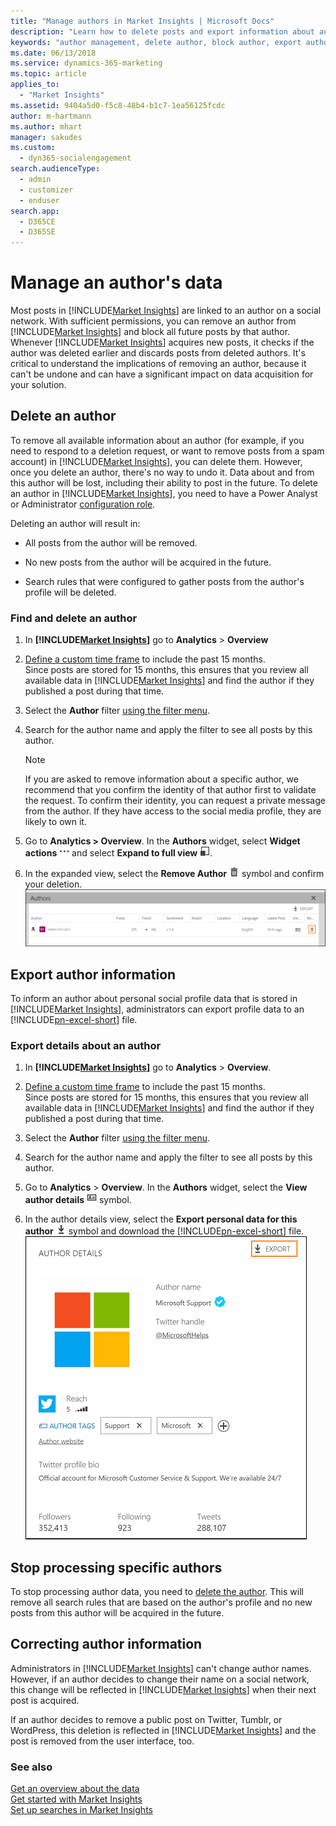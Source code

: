 ```yaml
---
title: "Manage authors in Market Insights | Microsoft Docs"
description: "Learn how to delete posts and export information about authors."
keywords: "author management, delete author, block author, export author information"
ms.date: 06/13/2018
ms.service: dynamics-365-marketing
ms.topic: article
applies_to: 
  - "Market Insights"
ms.assetid: 9404a5d0-f5c8-48b4-b1c7-1ea56125fcdc
author: m-hartmann
ms.author: mhart
manager: sakudes
ms.custom: 
  - dyn365-socialengagement
search.audienceType: 
  - admin
  - customizer
  - enduser
search.app: 
  - D365CE
  - D365SE
---
```


# Manage an author's data

Most posts in [!INCLUDE[Market Insights](../includes/pn-market-insights-short.md)] are linked to an author on a social network. With sufficient permissions, you can remove an author from [!INCLUDE[Market Insights](../includes/pn-market-insights-short.md)] and block all future posts by that author. Whenever [!INCLUDE[Market Insights](../includes/pn-market-insights-short.md)] acquires new posts, it checks if the author was deleted earlier and discards posts from deleted authors. It's critical to understand the implications of removing an author, because it can't be undone and can have a significant impact on data acquisition for your solution.

## Delete an author

To remove all available information about an author (for example, if you need to respond to a deletion request, or want to remove posts from a spam account) in [!INCLUDE[Market Insights](../includes/pn-market-insights-short.md)], you can delete them. However, once you delete an author, there's no way to undo it. Data about and from this author will be lost, including their ability to post in the future. To delete an author in [!INCLUDE[Market Insights](../includes/pn-market-insights-short.md)], you need to have a Power Analyst or Administrator [configuration role](user-roles.md). 

Deleting an author will result in:

- All posts from the author will be removed.

- No new posts from the author will be acquired in the future.

- Search rules that were configured to gather posts from the author's profile will be deleted.

### Find and delete an author

1. In **[!INCLUDE[Market Insights](../includes/pn-market-insights-short.md)]** go to **Analytics** > **Overview**

2. [Define a custom time frame](use-filters.md#edit-the-analysis-time-frame) to include the past 15 months.    
   Since posts are stored for 15 months, this ensures that you review all available data in [!INCLUDE[Market Insights](../includes/pn-market-insights-short.md)] and find the author if they published a post during that time. 

3. Select the **Author** filter [using the filter menu](use-filters.md#add-edit-or-remove-a-filter). 

4. Search for the author name and apply the filter to see all posts by this author. 
   > [!NOTE]
   > If you are asked to remove information about a specific author, we recommend that you confirm the identity of that author first to validate the request. To confirm their identity, you can request a private message from the author. If they have access to the social media profile, they are likely to own it.

5. Go to **Analytics > Overview**. In the **Authors** widget, select **Widget actions** ![widget actions symbol](media/more-options-icon.png "Widget actions symbol") and select **Expand to full view** ![expand to full view symbol](media/open-full-view-icon.png "Expand to full view symbol").

6. In the expanded view, select the **Remove Author** ![remove author symbol](media/trashbin-icon.png "Remove author symbol") symbol and confirm your deletion.    
   ![remove author control in full view of authors widget](media/remove-author-full-view.png "Remove author control in full view of Authors widget")

## Export author information

To inform an author about personal social profile data that is stored in [!INCLUDE[Market Insights](../includes/pn-market-insights-short.md)], administrators can export profile data to an [!INCLUDE[pn-excel-short](../includes/pn-excel-short.md)] file. 

### Export details about an author

1. In **[!INCLUDE[Market Insights](../includes/pn-market-insights-short.md)]** go to **Analytics** > **Overview**.

2. [Define a custom time frame](use-filters.md#edit-the-analysis-time-frame) to include the past 15 months.   
   Since posts are stored for 15 months, this ensures that you review all available data in [!INCLUDE[Market Insights](../includes/pn-market-insights-short.md)] and find the author if they published a post during that time. 

3. Select the **Author** filter [using the filter menu](use-filters.md#add-edit-or-remove-a-filter). 

4. Search for the author name and apply the filter to see all posts by this author. 

5. Go to **Analytics** > **Overview**. In the **Authors** widget, select the **View author details** ![view author details symbol](media/author-details-icon.png "View author details symbol") symbol.

6. In the author details view, select the **Export personal data for this author** ![export symbol](media/export-data-icon.png "Export symbol") symbol and download the [!INCLUDE[pn-excel-short](../includes/pn-excel-short.md)] file.    
   ![control to export personal data for this author](media/export-author-details.png "Control to export personal data for this author")  

## Stop processing specific authors

To stop processing author data, you need to [delete the author](#delete-an-author). This will remove all search rules that are based on the author's profile and no new posts from this author will be acquired in the future. 

## Correcting author information

Administrators in [!INCLUDE[Market Insights](../includes/pn-market-insights-short.md)] can't change author names.    
However, if an author decides to change their name on a social network, this change will be reflected in [!INCLUDE[Market Insights](../includes/pn-market-insights-short.md)] when their next post is acquired. 

If an author decides to remove a public post on Twitter, Tumblr, or WordPress, this deletion is reflected in [!INCLUDE[Market Insights](../includes/pn-market-insights-short.md)] and the post is removed from the user interface, too.

### See also
[Get an overview about the data](analytics-overview.md)    
[Get started with Market Insights](get-started.md)    
[Set up searches in Market Insights](set-up-searches.md)
